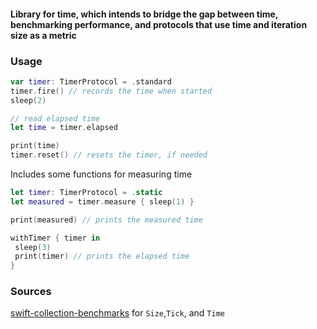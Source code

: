 #### Library for time, which intends to bridge the gap between time, benchmarking performance, and protocols that use time and iteration size as a metric

### Usage
```swift
var timer: TimerProtocol = .standard
timer.fire() // records the time when started
sleep(2)

// read elapsed time
let time = timer.elapsed

print(time)
timer.reset() // resets the timer, if needed
```
Includes some functions for measuring time
```swift
let timer: TimerProtocol = .static
let measured = timer.measure { sleep(1) }

print(measured) // prints the measured time

withTimer { timer in
 sleep(3)
 print(timer) // prints the elapsed time
}
```
### Sources
[swift-collection-benchmarks](https://www.github.com/apple/swift-collections-benchmarks) for `Size`,`Tick`, and `Time` 
